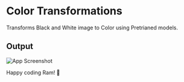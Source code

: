 
# Color Transformations

Transforms Black and White image to Color using Pretrianed models.






## Output

![App Screenshot](https://github.com/Ram-Pathuri/Colors/blob/main/result%20(1).png)


Happy coding Ram! 👋

